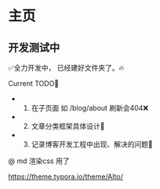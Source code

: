 # 主页

## 开发测试中

✅全力开发中， 已经建好文件夹了。🔥





Current  TODO🚧

- 1. 在子页面 如 /blog/about 刷新会404❌
- 2. 文章分类框架具体设计🧩
- 3. 记录博客开发工程中出现、解决的问题📄







@ md 渲染css 用了

https://theme.typora.io/theme/Alto/
